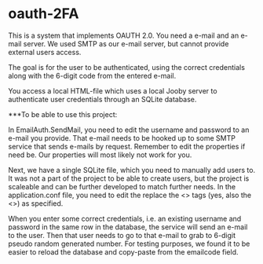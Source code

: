 # oauth-2FA
This is a system that implements OAUTH 2.0. You need a e-mail and an e-mail server. We used SMTP as our e-mail server, but cannot provide external users access. 

The goal is for the user to be authenticated, using the correct credentials along with the 6-digit code from the entered e-mail.

You access a local HTML-file which uses a local Jooby server to authenticate user credentials through an SQLite database.

***To be able to use this project:

In EmailAuth.SendMail, you need to edit the username and password to an e-mail you provide. That e-mail needs to be hooked up to some SMTP service that sends e-mails by request. Remember to edit the properties if need be. Our properties will most likely not work for you.

Next, we have a single SQLite file, which you need to manually add users to. It was not a part of the project to be able to create users, but the project is scaleable and can be further developed to match further needs.
In the application.conf file, you need to edit the replace the <> tags (yes, also the <>) as specified.

When you enter some correct credentials, i.e. an existing username and password in the same row in the database, the service will send an e-mail to the user. Then that user needs to go to that e-mail to grab to 6-digit pseudo random generated number. For testing purposes, we found it to be easier to reload the database and copy-paste from the emailcode field.
